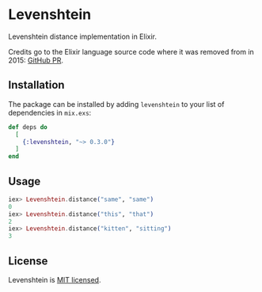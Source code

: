 # Levenshtein

Levenshtein distance implementation in Elixir.

Credits go to the Elixir language source code where it was removed from in 2015:
[GitHub PR](https://github.com/elixir-lang/elixir/pull/3112/commits/b962ae3e5fda2fd5b1ca28a8aa307657d33e9101).

## Installation

The package can be installed
by adding `levenshtein` to your list of dependencies in `mix.exs`:

```elixir
def deps do
  [
    {:levenshtein, "~> 0.3.0"}
  ]
end
```

## Usage

```elixir
iex> Levenshtein.distance("same", "same")
0
iex> Levenshtein.distance("this", "that")
2
iex> Levenshtein.distance("kitten", "sitting")
3
```

## License

Levenshtein is [MIT licensed](LICENSE).
